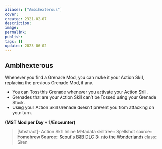 ```yaml
---
aliases: ["Ambihexterous"]
cover: 
created: 2321-02-07
description: 
image: 
permalink: 
publish: 
tags: []
updated: 2023-06-02
---
```


## Ambihexterous

Whenever you find a Grenade Mod, you can make it your Action Skill, replacing the previous Grenade Mod, if any.
- You can Toss this Grenade whenever you activate your Action Skill.
- Grenades that are your Action Skill can’t be Tossed using your Grenade Stock.
- Using your Action Skill Grenade doesn’t prevent you from attacking on your turn.

**(MST Mod per Day + 1/Encounter)**

>[!abstract]- Action Skill Inline Metadata
> skilltree:: Spellshot
> source:: **Homebrew**
> **Source**:: [Scout's B&B DLC 3: Into the Wonderlands](https://docs.google.com/document/d/1MLOgrWwcLNTnP9PuXrKiLImy7SUh4hXO8arVUAlmdp0/edit)
> class:: Siren

